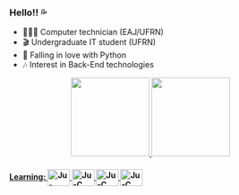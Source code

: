 ### Hello!! 💦
- 👩🏾‍🎓 Computer technician (EAJ/UFRN)
- 🎬 Undergraduate IT student (UFRN)
- 🌱 Falling in love with Python
- 🎶 Interest in Back-End technologies 

<div align="center">
  <a href="https://github.com/julianasantiago100">
  <img height="140em" src="https://github-readme-stats.vercel.app/api?username=julianasantiago100&show_icons=true&theme=dracula&include_all_commits=true&count_private=true"/>
  <img height="140em" src="https://github-readme-stats.vercel.app/api/top-langs/?username=julianasantiago100&layout=compact&langs_count=7&theme=dracula"/>
</div>

#### Learning: <img align="center" alt="Ju-Java" height="30" width="40" src="https://cdn.jsdelivr.net/gh/devicons/devicon/icons/java/java-original.svg"> <img align="center" alt="Ju-C" height="30" width="40" src="https://cdn.jsdelivr.net/gh/devicons/devicon/icons/c/c-original.svg"> <img align="center" alt="Ju-C" height="30" width="40" src="https://cdn.jsdelivr.net/gh/devicons/devicon/icons/python/python-original.svg"> <img align="center" alt="Ju-C" height="30" width="40" src="https://cdn.jsdelivr.net/gh/devicons/devicon/icons/cplusplus/cplusplus-original.svg">
  
 ##

